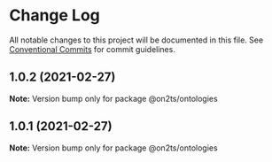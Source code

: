 # Change Log

All notable changes to this project will be documented in this file.
See [Conventional Commits](https://conventionalcommits.org) for commit guidelines.

## 1.0.2 (2021-02-27)

**Note:** Version bump only for package @on2ts/ontologies





## 1.0.1 (2021-02-27)

**Note:** Version bump only for package @on2ts/ontologies
